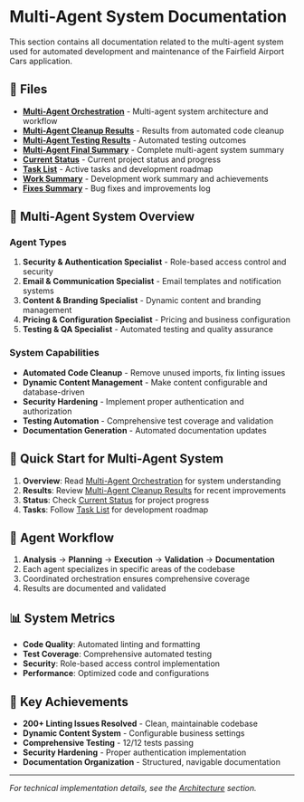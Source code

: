 # Multi-Agent System Documentation

This section contains all documentation related to the multi-agent system used for automated development and maintenance of the Fairfield Airport Cars application.

## 📁 Files

- **[Multi-Agent Orchestration](MULTI_AGENT_ORCHESTRATION.md)** - Multi-agent system architecture and workflow
- **[Multi-Agent Cleanup Results](MULTI_AGENT_CLEANUP_RESULTS.md)** - Results from automated code cleanup
- **[Multi-Agent Testing Results](MULTI_AGENT_TESTING_RESULTS.md)** - Automated testing outcomes
- **[Multi-Agent Final Summary](MULTI_AGENT_FINAL_SUMMARY.md)** - Complete multi-agent system summary
- **[Current Status](CURRENT_STATUS.md)** - Current project status and progress
- **[Task List](TASK_LIST.md)** - Active tasks and development roadmap
- **[Work Summary](WORK_SUMMARY.md)** - Development work summary and achievements
- **[Fixes Summary](FIXES_SUMMARY.md)** - Bug fixes and improvements log

## 🤖 Multi-Agent System Overview

### Agent Types
1. **Security & Authentication Specialist** - Role-based access control and security
2. **Email & Communication Specialist** - Email templates and notification systems
3. **Content & Branding Specialist** - Dynamic content and branding management
4. **Pricing & Configuration Specialist** - Pricing and business configuration
5. **Testing & QA Specialist** - Automated testing and quality assurance

### System Capabilities
- **Automated Code Cleanup** - Remove unused imports, fix linting issues
- **Dynamic Content Management** - Make content configurable and database-driven
- **Security Hardening** - Implement proper authentication and authorization
- **Testing Automation** - Comprehensive test coverage and validation
- **Documentation Generation** - Automated documentation updates

## 🚀 Quick Start for Multi-Agent System

1. **Overview**: Read [Multi-Agent Orchestration](MULTI_AGENT_ORCHESTRATION.md) for system understanding
2. **Results**: Review [Multi-Agent Cleanup Results](MULTI_AGENT_CLEANUP_RESULTS.md) for recent improvements
3. **Status**: Check [Current Status](CURRENT_STATUS.md) for project progress
4. **Tasks**: Follow [Task List](TASK_LIST.md) for development roadmap

## 🔧 Agent Workflow

1. **Analysis** → **Planning** → **Execution** → **Validation** → **Documentation**
2. Each agent specializes in specific areas of the codebase
3. Coordinated orchestration ensures comprehensive coverage
4. Results are documented and validated

## 📊 System Metrics

- **Code Quality**: Automated linting and formatting
- **Test Coverage**: Comprehensive automated testing
- **Security**: Role-based access control implementation
- **Performance**: Optimized code and configurations

## 🎯 Key Achievements

- **200+ Linting Issues Resolved** - Clean, maintainable codebase
- **Dynamic Content System** - Configurable business settings
- **Comprehensive Testing** - 12/12 tests passing
- **Security Hardening** - Proper authentication implementation
- **Documentation Organization** - Structured, navigable documentation

---

*For technical implementation details, see the [Architecture](../architecture/) section.* 